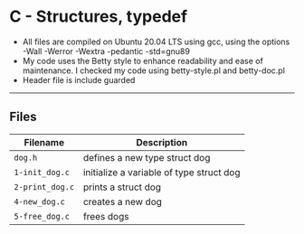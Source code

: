 # C - Structures, typedef

* All files are compiled on Ubuntu 20.04 LTS using gcc, using the options -Wall -Werror -Wextra -pedantic -std=gnu89
* My code uses the Betty style to enhance readability and ease of maintenance. I checked my code using betty-style.pl and betty-doc.pl
* Header file is include guarded
***

## Files

| Filename | Description |
| -------- | ----------- |
| `dog.h` | defines a new type struct dog |
| `1-init_dog.c` |  initialize a variable of type struct dog |
| `2-print_dog.c` | prints a struct dog |
| `4-new_dog.c` | creates a new dog |
| `5-free_dog.c` |  frees dogs |
